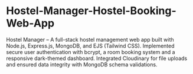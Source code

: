 # Hostel-Manager-Hostel-Booking-Web-App
 Hostel Manager – A full-stack hostel management web app built with Node.js, Express.js, MongoDB, and EJS (Tailwind CSS). Implemented secure user authentication with bcrypt, a room booking system and a responsive dark-themed dashboard. Integrated Cloudinary for file uploads and ensured data integrity with MongoDB schema validations.

